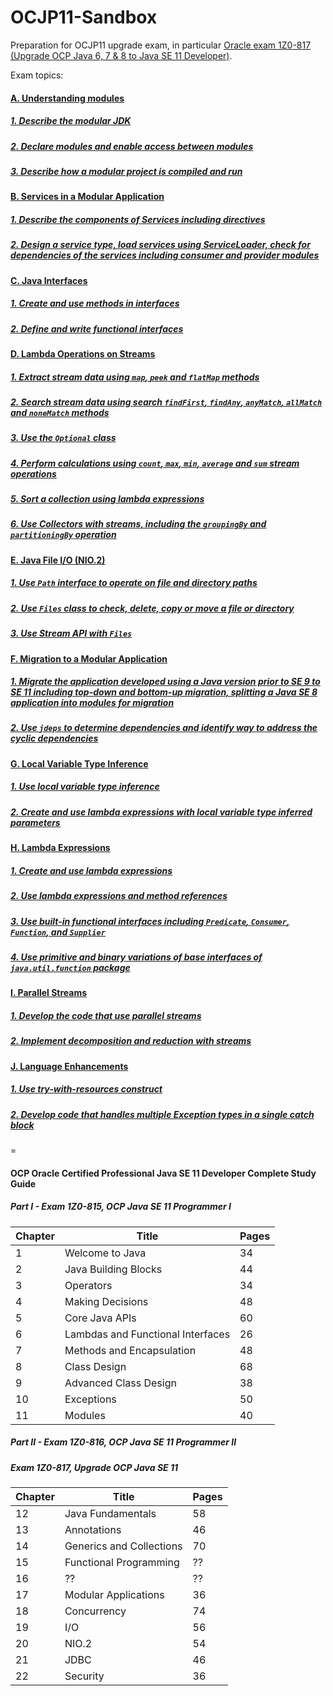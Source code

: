 # OCJP11-Sandbox
Preparation for OCJP11 upgrade exam, in particular [Oracle exam 1Z0-817 (Upgrade OCP Java 6, 7 & 8 to Java SE 11 Developer)](https://education.oracle.com/upgrade-ocp-java-6-7-8-to-java-se-11-developer/pexam_1Z0-817).

Exam topics:
#### [A. Understanding modules](A-UnderstandingModules.md)
##### [1. Describe the modular JDK](A-UnderstandingModules.md#1-describe-the-modular-jdk)
##### [2. Declare modules and enable access between modules](A-UnderstandingModules.md#2-declare-modules-and-enable-access-between-modules)
##### [3. Describe how a modular project is compiled and run](A-UnderstandingModules.md#3-describe-how-a-modular-project-is-compiled-and-run)
#### [B. Services in a Modular Application](B-ServicesInAModularApplication.md)
##### [1. Describe the components of Services including directives](B-ServicesInAModularApplication.md#1-describe-the-components-of-services-including-directives)
##### [2. Design a service type, load services using ServiceLoader, check for dependencies of the services including consumer and provider modules](B-ServicesInAModularApplication.md#2-design-a-service-type-load-services-using-serviceloader-check-for-dependencies-of-the-services-including-consumer-and-provider-modules)
#### [C. Java Interfaces](C-JavaInterfaces.md)
##### [1. Create and use methods in interfaces](C-JavaInterfaces.md#1-create-and-use-methods-in-interfaces)
##### [2. Define and write functional interfaces](C-JavaInterfaces.md#2-define-and-write-functional-interfaces)
#### [D. Lambda Operations on Streams](D-LambdaOperationsOnStreams.md)
##### [1. Extract stream data using `map`, `peek` and `flatMap` methods](D-LambdaOperationsOnStreams.md#1-extract-stream-data-using-map-peek-and-flatmap-methods)
##### [2. Search stream data using search `findFirst`, `findAny`, `anyMatch`, `allMatch` and `noneMatch` methods](D-LambdaOperationsOnStreams.md#2-search-stream-data-using-search-findfirst-findany-anymatch-allmatch-and-nonematch-methods)
##### [3. Use the `Optional` class](D-LambdaOperationsOnStreams.md#3-use-the-optional-class)
##### [4. Perform calculations using `count`, `max`, `min`, `average` and `sum` stream operations](D-LambdaOperationsOnStreams.md#4-perform-calculations-using-count-max-min-average-and-sum-stream-operations)
##### [5. Sort a collection using lambda expressions](D-LambdaOperationsOnStreams.md#5-sort-a-collection-using-lambda-expressions)
##### [6. Use Collectors with streams, including the `groupingBy` and `partitioningBy` operation](D-LambdaOperationsOnStreams.md#6-use-collectors-with-streams-including-the-groupingby-and-partitioningby-operation)
#### [E. Java File I/O (NIO.2)](E-JavaFileIO.md)
##### [1. Use `Path` interface to operate on file and directory paths](E-JavaFileIO.md#1-use-path-interface-to-operate-on-file-and-directory-paths)
##### [2. Use `Files` class to check, delete, copy or move a file or directory](E-JavaFileIO.md#2-use-files-class-to-check-delete-copy-or-move-a-file-or-directory)
##### [3. Use Stream API with `Files`](E-JavaFileIO.md#3-use-stream-api-with-files)
#### [F. Migration to a Modular Application](F-MigrationToAModularApplication.md)
##### [1. Migrate the application developed using a Java version prior to SE 9 to SE 11 including top-down and bottom-up migration, splitting a Java SE 8 application into modules for migration](F-MigrationToAModularApplication.md#1-migrate-the-application-developed-using-a-java-version-prior-to-se-9-to-se-11-including-top-down-and-bottom-up-migration-splitting-a-java-se-8-application-into-modules-for-migration)
##### [2. Use `jdeps` to determine dependencies and identify way to address the cyclic dependencies](F-MigrationToAModularApplication.md#2-use-jdeps-to-determine-dependencies-and-identify-way-to-address-the-cyclic-dependencies)
#### [G. Local Variable Type Inference](G-LocalVariableTypeInference.md)
##### [1. Use local variable type inference](G-LocalVariableTypeInference.md#1-use-local-variable-type-inference)
##### [2. Create and use lambda expressions with local variable type inferred parameters](G-LocalVariableTypeInference.md#2-create-and-use-lambda-expressions-with-local-variable-type-inferred-parameters)
#### [H. Lambda Expressions](H-LambdaExpressions.md)
##### [1. Create and use lambda expressions](H-LambdaExpressions.md#1-create-and-use-lambda-expressions)
##### [2. Use lambda expressions and method references](H-LambdaExpressions.md#2-use-lambda-expressions-and-method-references)
##### [3. Use built-in functional interfaces including `Predicate`, `Consumer`, `Function`, and `Supplier`](H-LambdaExpressions.md#3-use-built-in-functional-interfaces-including-predicate-consumer-function-and-supplier)
##### [4. Use primitive and binary variations of base interfaces of `java.util.function` package](H-LambdaExpressions.md#4-use-primitive-and-binary-variations-of-base-interfaces-of-javautilfunction-package)
#### [I. Parallel Streams](I-ParallelStreams.md)
##### [1. Develop the code that use parallel streams](I-ParallelStreams.md#1-develop-the-code-that-use-parallel-streams)
##### [2. Implement decomposition and reduction with streams](I-ParallelStreams.md#2-implement-decomposition-and-reduction-with-streams)
#### [J. Language Enhancements](J-LanguageEnhancements.md)
##### [1. Use try-with-resources construct](J-LanguageEnhancements.md#1-use-try-with-resources-construct)
##### [2. Develop code that handles multiple Exception types in a single catch block](J-LanguageEnhancements.md#2-develop-code-that-handles-multiple-exception-types-in-a-single-catch-block)
=
#### OCP Oracle Certified Professional Java SE 11 Developer Complete Study Guide
##### Part I - Exam 1Z0-815, OCP Java SE 11 Programmer I
<table>
    <thead>
        <tr>
            <th>Chapter</th>
            <th>Title</th>
            <th>Pages</th>
        </tr>
    </thead>
    <tbody>
        <tr>
            <td>1</td>
            <td>Welcome to Java</td>
            <td>34</td>
        </tr>
        <tr>
            <td>2</td>
            <td>Java Building Blocks</td>
            <td>44</td>
        </tr>
        <tr>
            <td>3</td>
            <td>Operators</td>
            <td>34</td>
        </tr>
        <tr>
            <td>4</td>
            <td>Making Decisions</td>
            <td>48</td>
        </tr>
        <tr>
            <td>5</td>
            <td>Core Java APIs</td>
            <td>60</td>
        </tr>
        <tr>
            <td>6</td>
            <td>Lambdas and Functional Interfaces</td>
            <td>26</td>
        </tr>
        <tr>
            <td>7</td>
            <td>Methods and Encapsulation</td>
            <td>48</td>
        </tr>
        <tr>
            <td>8</td>
            <td>Class Design</td>
            <td>68</td>
        </tr>
        <tr>
            <td>9</td>
            <td>Advanced Class Design</td>
            <td>38</td>
        </tr>
        <tr>
            <td>10</td>
            <td>Exceptions</td>
            <td>50</td>
        </tr>
        <tr>
            <td>11</td>
            <td>Modules</td>
            <td>40</td>
        </tr>
    </tbody>
</table>

##### Part II - Exam 1Z0-816, OCP Java SE 11 Programmer II
##### Exam 1Z0-817, Upgrade OCP Java SE 11

<table>
    <thead>
        <tr>
            <th>Chapter</th>
            <th>Title</th>
            <th>Pages</th>
        </tr>
    </thead>
    <tbody>
        <tr>
            <td>12</td>
            <td>Java Fundamentals</td>
            <td>58</td>
        </tr>
        <tr>
            <td>13</td>
            <td>Annotations</td>
            <td>46</td>
        </tr>
        <tr>
            <td>14</td>
            <td>Generics and Collections</td>
            <td>70</td>
        </tr>
        <tr>
            <td>15</td>
            <td>Functional Programming</td>
            <td>??</td>
        </tr>
        <tr>
            <td>16</td>
            <td>??</td>
            <td>??</td>
        </tr>
        <tr>
            <td>17</td>
            <td>Modular Applications</td>
            <td>36</td>
        </tr>
        <tr>
            <td>18</td>
            <td>Concurrency</td>
            <td>74</td>
        </tr>
        <tr>
            <td>19</td>
            <td>I/O</td>
            <td>56</td>
        </tr>
        <tr>
            <td>20</td>
            <td>NIO.2</td>
            <td>54</td>
        </tr>
        <tr>
            <td>21</td>
            <td>JDBC</td>
            <td>46</td>
        </tr>
        <tr>
            <td>22</td>
            <td>Security</td>
            <td>36</td>
        </tr>
    </tbody>
</table>